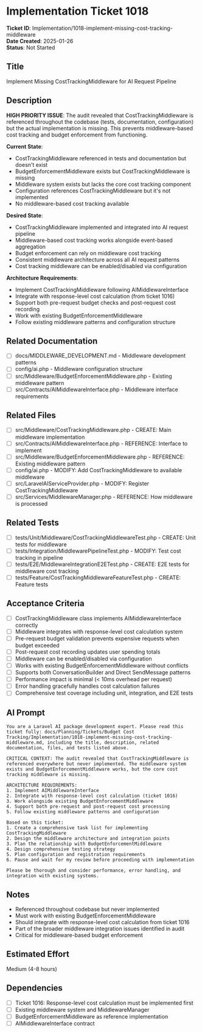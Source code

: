 # Implementation Ticket 1018

**Ticket ID**: Implementation/1018-implement-missing-cost-tracking-middleware  
**Date Created**: 2025-01-26  
**Status**: Not Started  

## Title
Implement Missing CostTrackingMiddleware for AI Request Pipeline

## Description
**HIGH PRIORITY ISSUE**: The audit revealed that CostTrackingMiddleware is referenced throughout the codebase (tests, documentation, configuration) but the actual implementation is missing. This prevents middleware-based cost tracking and budget enforcement from functioning.

**Current State**:
- CostTrackingMiddleware referenced in tests and documentation but doesn't exist
- BudgetEnforcementMiddleware exists but CostTrackingMiddleware is missing
- Middleware system exists but lacks the core cost tracking component
- Configuration references CostTrackingMiddleware but it's not implemented
- No middleware-based cost tracking available

**Desired State**:
- CostTrackingMiddleware implemented and integrated into AI request pipeline
- Middleware-based cost tracking works alongside event-based aggregation
- Budget enforcement can rely on middleware cost tracking
- Consistent middleware architecture across all AI request patterns
- Cost tracking middleware can be enabled/disabled via configuration

**Architecture Requirements**:
- Implement CostTrackingMiddleware following AIMiddlewareInterface
- Integrate with response-level cost calculation (from ticket 1016)
- Support both pre-request budget checks and post-request cost recording
- Work with existing BudgetEnforcementMiddleware
- Follow existing middleware patterns and configuration structure

## Related Documentation
- [ ] docs/MIDDLEWARE_DEVELOPMENT.md - Middleware development patterns
- [ ] config/ai.php - Middleware configuration structure
- [ ] src/Middleware/BudgetEnforcementMiddleware.php - Existing middleware pattern
- [ ] src/Contracts/AIMiddlewareInterface.php - Middleware interface requirements

## Related Files
- [ ] src/Middleware/CostTrackingMiddleware.php - CREATE: Main middleware implementation
- [ ] src/Contracts/AIMiddlewareInterface.php - REFERENCE: Interface to implement
- [ ] src/Middleware/BudgetEnforcementMiddleware.php - REFERENCE: Existing middleware pattern
- [ ] config/ai.php - MODIFY: Add CostTrackingMiddleware to available middleware
- [ ] src/LaravelAIServiceProvider.php - MODIFY: Register CostTrackingMiddleware
- [ ] src/Services/MiddlewareManager.php - REFERENCE: How middleware is processed

## Related Tests
- [ ] tests/Unit/Middleware/CostTrackingMiddlewareTest.php - CREATE: Unit tests for middleware
- [ ] tests/Integration/MiddlewarePipelineTest.php - MODIFY: Test cost tracking in pipeline
- [ ] tests/E2E/MiddlewareIntegrationE2ETest.php - CREATE: E2E tests for middleware cost tracking
- [ ] tests/Feature/CostTrackingMiddlewareFeatureTest.php - CREATE: Feature tests

## Acceptance Criteria
- [ ] CostTrackingMiddleware class implements AIMiddlewareInterface correctly
- [ ] Middleware integrates with response-level cost calculation system
- [ ] Pre-request budget validation prevents expensive requests when budget exceeded
- [ ] Post-request cost recording updates user spending totals
- [ ] Middleware can be enabled/disabled via configuration
- [ ] Works with existing BudgetEnforcementMiddleware without conflicts
- [ ] Supports both ConversationBuilder and Direct SendMessage patterns
- [ ] Performance impact is minimal (< 10ms overhead per request)
- [ ] Error handling gracefully handles cost calculation failures
- [ ] Comprehensive test coverage including unit, integration, and E2E tests

## AI Prompt
```
You are a Laravel AI package development expert. Please read this ticket fully: docs/Planning/Tickets/Budget Cost Tracking/Implementation/1018-implement-missing-cost-tracking-middleware.md, including the title, description, related documentation, files, and tests listed above.

CRITICAL CONTEXT: The audit revealed that CostTrackingMiddleware is referenced everywhere but never implemented. The middleware system exists and BudgetEnforcementMiddleware works, but the core cost tracking middleware is missing.

ARCHITECTURE REQUIREMENTS:
1. Implement AIMiddlewareInterface
2. Integrate with response-level cost calculation (ticket 1016)
3. Work alongside existing BudgetEnforcementMiddleware
4. Support both pre-request and post-request cost processing
5. Follow existing middleware patterns and configuration

Based on this ticket:
1. Create a comprehensive task list for implementing CostTrackingMiddleware
2. Design the middleware architecture and integration points
3. Plan the relationship with BudgetEnforcementMiddleware
4. Design comprehensive testing strategy
5. Plan configuration and registration requirements
6. Pause and wait for my review before proceeding with implementation

Please be thorough and consider performance, error handling, and integration with existing systems.
```

## Notes
- Referenced throughout codebase but never implemented
- Must work with existing BudgetEnforcementMiddleware
- Should integrate with response-level cost calculation from ticket 1016
- Part of the broader middleware integration issues identified in audit
- Critical for middleware-based budget enforcement

## Estimated Effort
Medium (4-8 hours)

## Dependencies
- [ ] Ticket 1016: Response-level cost calculation must be implemented first
- [ ] Existing middleware system and MiddlewareManager
- [ ] BudgetEnforcementMiddleware as reference implementation
- [ ] AIMiddlewareInterface contract

